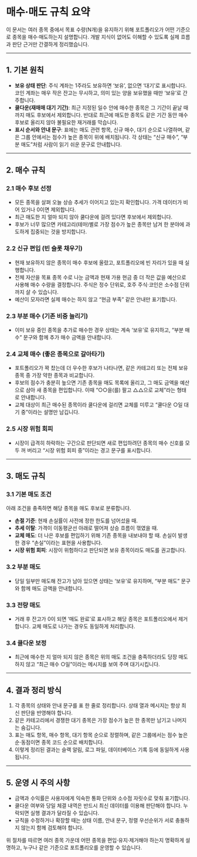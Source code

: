# 매수·매도 규칙 요약

이 문서는 여러 종목 중에서 목표 수량(N개)을 유지하기 위해 포트폴리오가 어떤 기준으로 종목을 매수·매도하는지 설명합니다. 개발 지식이 없어도 이해할 수 있도록 실제 흐름과 판단 근거만 간결하게 정리했습니다.

---

## 1. 기본 원칙
- **보유 상태 판단**: 주식 계좌는 1주라도 보유하면 ‘보유’, 없으면 ‘대기’로 표시합니다. 코인 계좌는 매우 작은 잔고는 무시하고, 의미 있는 양을 보유했을 때만 ‘보유’로 간주합니다.
- **쿨다운(재매매 대기 기간)**: 최근 지정된 일수 안에 매수한 종목은 그 기간이 끝날 때까지 매도 후보에서 제외합니다. 반대로 최근에 매도한 종목도 같은 기간 동안 매수 후보로 올리지 않아 불필요한 재거래를 막습니다.
- **표시 순서와 안내 문구**: 표에는 매도 관련 항목, 신규 매수, 대기 순으로 나열하며, 같은 그룹 안에서는 점수가 높은 종목이 위에 배치됩니다. 각 상태는 “신규 매수”, “부분 매도”처럼 사람이 읽기 쉬운 문구로 안내합니다.

---

## 2. 매수 규칙

### 2.1 매수 후보 선정
- 모든 종목을 살펴 오늘 상승 추세가 이어지고 있는지 확인합니다. 가격 데이터가 비어 있거나 0이면 제외합니다.
- 최근 매도한 지 얼마 되지 않아 쿨다운에 걸려 있다면 후보에서 제외합니다.
- 후보가 너무 많으면 카테고리(테마)별로 가장 점수가 높은 종목만 남겨 한 분야에 과도하게 집중되는 것을 방지합니다.

### 2.2 신규 편입 (빈 슬롯 채우기)
- 현재 보유하지 않은 종목이 매수 후보에 올랐고, 포트폴리오에 빈 자리가 있을 때 실행합니다.
- 전체 자산을 목표 종목 수로 나눈 금액과 현재 가용 현금 중 더 작은 값을 예산으로 사용해 매수 수량을 결정합니다. 주식은 정수 단위로, 호주 주식·코인은 소수점 단위까지 살 수 있습니다.
- 예산이 모자라면 실제 매수는 하지 않고 “현금 부족” 같은 안내만 표기합니다.

### 2.3 부분 매수 (기존 비중 늘리기)
- 이미 보유 중인 종목을 추가로 매수한 경우 상태는 계속 ‘보유’로 유지하고, “부분 매수” 문구와 함께 추가 매수 금액을 안내합니다.

### 2.4 교체 매수 (좋은 종목으로 갈아타기)
- 포트폴리오가 꽉 찼는데 더 우수한 후보가 나타나면, 같은 카테고리 또는 전체 보유 종목 중 가장 약한 종목과 비교합니다.
- 후보의 점수가 충분히 높으면 기존 종목을 매도 목록에 올리고, 그 매도 금액을 예산으로 삼아 새 종목을 편입합니다. 이때 “○○을(를) 팔고 △△으로 교체”라는 형태로 안내합니다.
- 교체 대상이 최근 매수된 종목이라 쿨다운에 걸리면 교체를 미루고 “쿨다운 ○일 대기 중”이라는 설명만 남깁니다.

### 2.5 시장 위험 회피
- 시장이 급격히 하락하는 구간으로 판단되면 새로 편입하려던 종목의 매수 신호를 모두 꺼 버리고 “시장 위험 회피 중”이라는 경고 문구를 표시합니다.

---

## 3. 매도 규칙

### 3.1 기본 매도 조건
아래 조건을 충족하면 해당 종목을 매도 후보로 분류합니다.

- **손절 기준**: 현재 손실률이 사전에 정한 한도를 넘어섰을 때.
- **추세 이탈**: 가격이 이동평균선 아래로 떨어져 상승 흐름이 꺾였을 때.
- **교체 매도**: 더 나은 후보를 편입하기 위해 기존 종목을 내보내야 할 때. 손실이 발생한 경우 “손실”이라는 표현을 사용합니다.
- **시장 위험 회피**: 시장이 위험하다고 판단되면 보유 종목이라도 매도를 권고합니다.

### 3.2 부분 매도
- 당일 일부만 매도해 잔고가 남아 있으면 상태는 ‘보유’로 유지하며, “부분 매도” 문구와 함께 매도 금액을 안내합니다.

### 3.3 전량 매도
- 거래 후 잔고가 0이 되면 ‘매도 완료’로 표시하고 해당 종목은 포트폴리오에서 제거합니다. 교체 매도로 나가는 경우도 동일하게 처리합니다.

### 3.4 쿨다운 보정
- 최근에 매수한 지 얼마 되지 않은 종목은 위의 매도 조건을 충족하더라도 당장 매도하지 않고 “최근 매수 ○일”이라는 메시지를 보여 주며 대기시킵니다.

---

## 4. 결과 정리 방식
1. 각 종목의 상태와 안내 문구를 표 한 줄로 정리합니다. 상태 열과 메시지는 항상 최신 판단을 반영해야 합니다.
2. 같은 카테고리에서 경쟁한 대기 종목은 가장 점수가 높은 한 종목만 남기고 나머지는 숨깁니다.
3. 표는 매도 항목, 매수 항목, 대기 항목 순으로 정렬하며, 같은 그룹에서는 점수 높은 순·동점이면 종목 코드 순으로 배치합니다.
4. 이렇게 정리된 결과는 슬랙 알림, 로그 파일, 데이터베이스 기록 등에 동일하게 사용됩니다.

---

## 5. 운영 시 주의 사항

- 금액과 수익률은 사용자에게 익숙한 통화 단위와 소수점 자릿수로 맞춰 표기합니다.
- 쿨다운 여부와 당일 체결 내역은 반드시 최신 데이터를 이용해 판단해야 합니다. 누락되면 실행 결과가 달라질 수 있습니다.
- 규칙을 수정하거나 확장할 때는 상태 이름, 안내 문구, 정렬 우선순위가 서로 충돌하지 않는지 함께 검토해야 합니다.

위 절차를 따르면 여러 종목 가운데 어떤 종목을 편입·유지·제거해야 하는지 명확하게 설명하고, 누구나 같은 기준으로 포트폴리오를 운영할 수 있습니다.
